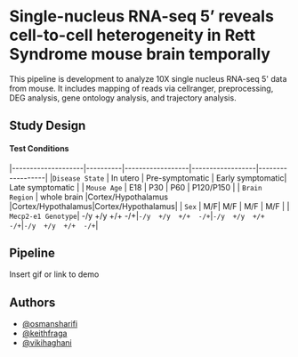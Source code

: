 
# Single-nucleus RNA-seq 5’ reveals cell-to-cell heterogeneity in Rett Syndrome mouse brain temporally

This pipeline is development to analyze 10X single nucleus RNA-seq 5' data from mouse. It includes mapping of reads via cellranger, preprocessing, DEG analysis, gene ontology analysis, and trajectory analysis.


## Study Design

#### Test Conditions

|--------------------|----------|------------------|------------------|------------------|
|`Disease State`     | In utero | Pre-symptomatic  | Early symptomatic| Late symptomatic |
| `Mouse Age`        | E18      | P30              | P60              |      P120/P150   |
| `Brain Region`     | whole brain  |Cortex/Hypothalamus |Cortex/Hypothalamus|Cortex/Hypothalamus|
| `Sex`              | M/F| M/F |    M/F   |         M/F          |
| `Mecp2-e1 Genotype`| -/y  +/y  +/+  -/+|`-/y  +/y  +/+  -/+`|`-/y  +/y  +/+  -/+`|`-/y  +/y  +/+  -/+`|     



  
## Pipeline

Insert gif or link to demo

  
## Authors

- [@osmansharifi](https://github.com/osmansharifi)
- [@keithfraga](https://github.com/xperthunter)
- [@vikihaghani](https://github.com/vhaghani26)

  
